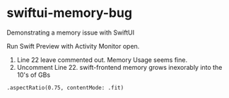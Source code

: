 # swiftui-memory-bug

Demonstrating a memory issue with SwiftUI

Run Swift Preview with Activity Monitor open.

1. Line 22 leave commented out. Memory Usage seems fine.
2. Uncomment Line 22. swift-frontend memory grows inexorably into the 10's of GBs

`.aspectRatio(0.75, contentMode: .fit)`
